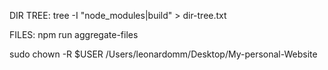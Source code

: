 DIR TREE:
 tree -I "node_modules|build" > dir-tree.txt

 FILES: 
 npm run aggregate-files


sudo chown -R $USER /Users/leonardomm/Desktop/My-personal-Website

